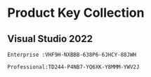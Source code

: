 # Product Key Collection

## Visual Studio 2022
```
Enterprise :VHF9H-NXBBB-638P6-6JHCY-88JWH

Professional:TD244-P4NB7-YQ6XK-Y8MMM-YWV2J
```